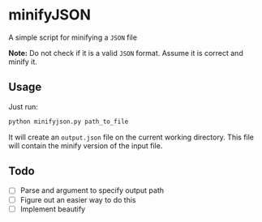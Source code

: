 # minifyJSON

A simple script for minifying a `JSON` file

**Note:** Do not check if it is a valid `JSON` format. Assume it is correct and minify it.

## Usage

Just run:

```bash
python minifyjson.py path_to_file
```

It will create an `output.json` file on the current working directory. This file will contain the minify version of the input file.

## Todo

- [ ] Parse and argument to specify output path
- [ ] Figure out an easier way to do this
- [ ] Implement beautify
